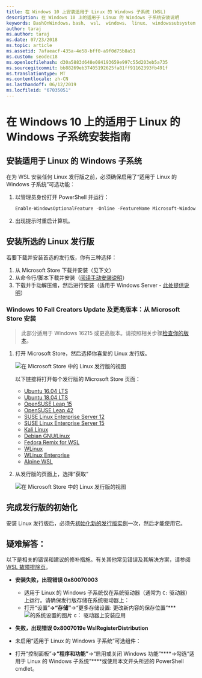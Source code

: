 ```yaml
---
title: 在 Windows 10 上安装适用于 Linux 的 Windows 子系统 (WSL)
description: 在 Windows 10 上的适用于 Linux 的 Windows 子系统安装说明
keywords: BashOnWindows，bash、 wsl、 windows、 linux、 windowssubsystem、 ubuntu、 debian、 suse、 windows 10 的 windows 子系统安装
author: taraj
ms.author: taraj
ms.date: 07/23/2018
ms.topic: article
ms.assetid: 7afaeacf-435a-4e58-bff0-a9f0d75b8a51
ms.custom: seodec18
ms.openlocfilehash: d30a5883d648e084193659e997c55d203eb5a735
ms.sourcegitcommit: bb88269eb37405192625fa81ff91162393fb491f
ms.translationtype: MT
ms.contentlocale: zh-CN
ms.lasthandoff: 06/12/2019
ms.locfileid: "67035051"
---
```

# <a name="windows-subsystem-for-linux-installation-guide-for-windows-10"></a>在 Windows 10 上的适用于 Linux 的 Windows 子系统安装指南

## <a name="install-the-windows-subsystem-for-linux"></a>安装适用于 Linux 的 Windows 子系统

在为 WSL 安装任何 Linux 发行版之前，必须确保启用了“适用于 Linux 的 Windows 子系统”可选功能：

1. 以管理员身份打开 PowerShell 并运行：
    ```powershell
    Enable-WindowsOptionalFeature -Online -FeatureName Microsoft-Windows-Subsystem-Linux
    ```

2. 出现提示时重启计算机。

## <a name="install-your-linux-distribution-of-choice"></a>安装所选的 Linux 发行版
若要下载并安装首选的发行版，你有三种选择：
1. 从 Microsoft Store 下载并安装（见下文）
1. 从命令行/脚本下载并安装（[阅读手动安装说明](install-manual.md)）
1. 下载并手动解压缩，然后进行安装（适用于 Windows Server - [此处提供说明](install-on-server.md)）

### <a name="windows-10-fall-creators-update-and-later-install-from-the-microsoft-store"></a>Windows 10 Fall Creators Update 及更高版本：从 Microsoft Store 安装

> 此部分适用于 Windows 16215 或更高版本。请按照相关步骤[检查你的版本](troubleshooting.md#check-your-build-number)。

1. 打开 Microsoft Store，然后选择你喜爱的 Linux 发行版。

    ![在 Microsoft Store 中的 Linux 发行版的视图](media/store.png)

    以下链接将打开每个发行版的 Microsoft Store 页面：

    * [Ubuntu 16.04 LTS](https://www.microsoft.com/store/apps/9pjn388hp8c9)
    * [Ubuntu 18.04 LTS](https://www.microsoft.com/store/apps/9N9TNGVNDL3Q)
    * [OpenSUSE Leap 15](https://www.microsoft.com/store/apps/9n1tb6fpvj8c)
    * [OpenSUSE Leap 42](https://www.microsoft.com/store/apps/9njvjts82tjx)
    * [SUSE Linux Enterprise Server 12](https://www.microsoft.com/store/apps/9p32mwbh6cns)
    * [SUSE Linux Enterprise Server 15](https://www.microsoft.com/store/apps/9pmw35d7fnlx)
    * [Kali Linux](https://www.microsoft.com/store/apps/9PKR34TNCV07)
    * [Debian GNU/Linux](https://www.microsoft.com/store/apps/9MSVKQC78PK6)
    * [Fedora Remix for WSL](https://www.microsoft.com/store/apps/9n6gdm4k2hnc)
    * [WLinux](https://www.microsoft.com/store/apps/9NV1GV1PXZ6P)
    * [WLinux Enterprise](https://www.microsoft.com/store/apps/9N8LP0X93VCP)
    * [Alpine WSL](https://www.microsoft.com/store/apps/9p804crf0395)

1. 从发行版的页面上，选择“获取”

    ![在 Microsoft Store 中的 Linux 发行版的视图](media/UbuntuStore.png)

## <a name="complete-initialization-of-your-distro"></a>完成发行版的初始化
安装 Linux 发行版后，必须先[初始化新的发行版实例](initialize-distro.md)一次，然后才能使用它。

## <a name="troubleshooting"></a>疑难解答： 

以下是相关的错误和建议的修补措施。有关其他常见错误及其解决方案，请参阅 [WSL 故障排除页](troubleshooting.md)。

* **安装失败，出现错误 0x80070003**
    * 适用于 Linux 的 Windows 子系统仅在系统驱动器（通常为 `C:` 驱动器）上运行。请确保发行版存储在系统驱动器上：  
    * 打开“设置”****->“存储”****->“更多存储设置: 更改新内容的保存位置”***
    ![的系统设置的图片 c： 驱动器上安装应用](media/AppStorage.png)
    
    
 * **失败，出现错误 0x8007019e WslRegisterDistribution**   
  * 未启用“适用于 Linux 的 Windows 子系统”可选组件： 
   * 打开“控制面板”****->“程序和功能”****->“启用或关闭 Windows 功能”****->勾选“适用于 Linux 的 Windows 子系统”****或使用本文开头所述的 PowerShell cmdlet。
